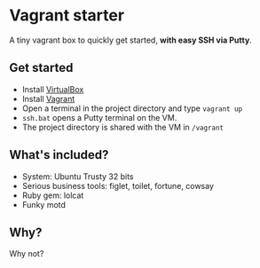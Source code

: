 # Vagrant starter

A tiny vagrant box to quickly get started, **with easy SSH via Putty**. 

## Get started

- Install [VirtualBox](https://www.virtualbox.org/)
- Install [Vagrant](https://www.vagrantup.com/)
- Open a terminal in the project directory and type `vagrant up`
- `ssh.bat` opens a Putty terminal on the VM.
- The project directory is shared with the VM in `/vagrant`

## What's included?

- System: Ubuntu Trusty 32 bits
- Serious business tools: figlet, toilet, fortune, cowsay
- Ruby gem: lolcat
- Funky motd

## Why?

Why not?
